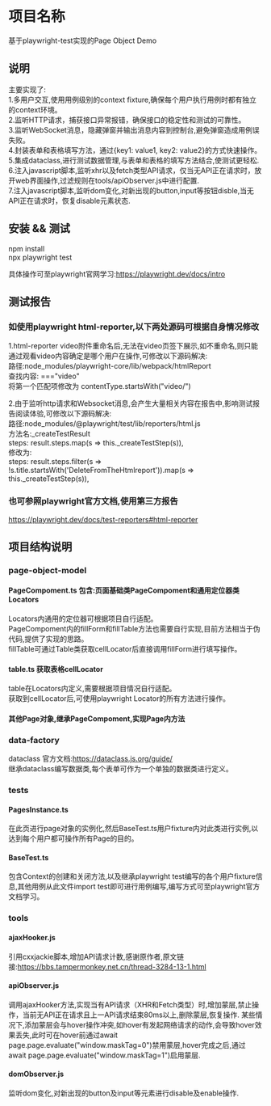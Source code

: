 # 项目名称

基于playwright-test实现的Page Object Demo

## 说明

主要实现了:  
1.多用户交互,使用用例级别的context fixture,确保每个用户执行用例时都有独立的context环境。  
2.监听HTTP请求，捕获接口异常报错，确保接口的稳定性和测试的可靠性。  
3.监听WebSocket消息，隐藏弹窗并输出消息内容到控制台,避免弹窗造成用例误失败。  
4.封装表单和表格填写方法，通过{key1: value1, key2: value2}的方式快速操作。  
5.集成dataclass,进行测试数据管理,与表单和表格的填写方法结合,使测试更轻松.  
6.注入javascript脚本,监听xhr以及fetch类型API请求，仅当无API正在请求时，放开web界面操作,过滤规则在tools/apiObserver.js中进行配置.  
7.注入javascript脚本,监听dom变化,对新出现的button,input等按钮disble,当无API正在请求时，恢复disable元素状态.

## 安装 && 测试

npm install  
npx playwright test  

具体操作可至playwright官网学习:<https://playwright.dev/docs/intro>

## 测试报告

### 如使用playwright html-reporter,以下两处源码可根据自身情况修改  

1.html-reporter video附件重命名后,无法在video页签下展示,如不重命名,则只能通过观看video内容确定是哪个用户在操作,可修改以下源码解决:  
路径:node_modules/playwright-core/lib/webpack/htmlReport  
查找内容:
==="video"  
将第一个匹配项修改为
contentType.startsWith("video/")  

2.由于监听http请求和Websocket消息,会产生大量相关内容在报告中,影响测试报告阅读体验,可修改以下源码解决:  
路径:node_modules/@playwright/test/lib/reporters/html.js  
方法名:_createTestResult  
steps: result.steps.map(s => this._createTestStep(s)),  
修改为:  
steps: result.steps.filter(s => !s.title.startsWith('DeleteFromTheHtmlreport')).map(s => this._createTestStep(s)),

### 也可参照playwright官方文档,使用第三方报告

<https://playwright.dev/docs/test-reporters#html-reporter>

## 项目结构说明

### page-object-model

#### PageCompoment.ts 包含:页面基础类PageCompoment和通用定位器类Locators

Locators内通用的定位器可根据项目自行适配。  
PageCompoment内的fillForm和fillTable方法也需要自行实现,目前方法相当于伪代码,提供了实现的思路。  
fillTable可通过Table类获取cellLocator后直接调用fillForm进行填写操作。  

#### table.ts 获取表格cellLocator

table在Locators内定义,需要根据项目情况自行适配。  
获取到cellLocator后,可使用playwright Locator的所有方法进行操作。  

#### 其他Page对象,继承PageCompoment,实现Page内方法

### data-factory

dataclass 官方文档:<https://dataclass.js.org/guide/>  
继承dataclass编写数据类,每个表单可作为一个单独的数据类进行定义。

### tests

#### PagesInstance.ts

在此页进行page对象的实例化,然后BaseTest.ts用户fixture内对此类进行实例,以达到每个用户都可操作所有Page的目的。  

#### BaseTest.ts

包含Context的创建和关闭方法,以及继承playwright test编写的各个用户fixture信息,其他用例从此文件import test即可进行用例编写,编写方式可至playwright官方文档学习。  

### tools

#### ajaxHooker.js

引用cxxjackie脚本,增加API请求计数,感谢原作者,原文链接:<https://bbs.tampermonkey.net.cn/thread-3284-13-1.html>

#### apiObserver.js

调用ajaxHooker方法,实现当有API请求（XHR和Fetch类型）时,增加蒙层,禁止操作，当前无API正在请求且上一API请求结束80ms以上,删除蒙层,恢复操作.
某些情况下,添加蒙层会与hover操作冲突,如hover有发起网络请求的动作,会导致hover效果丢失,此时可在hover前通过await page.page.evaluate("window.maskTag=0")禁用蒙层,hover完成之后,通过await page.page.evaluate("window.maskTag=1")启用蒙层.

#### domObserver.js

监听dom变化,对新出现的button及input等元素进行disable及enable操作.

